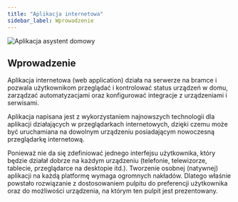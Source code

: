 ```yaml
---
title: "Aplikacja internetowa"
sidebar_label: Wprowadzenie
---
```




![Aplikacja asystent domowy](/img/en/frontend/frontend-hero.png)


## Wprowadzenie

Aplikacja internetowa (web application) działa na serwerze na bramce i pozwala użytkownikom przeglądać i kontrolować status urządzeń w domu, zarządzać automatyzacjami oraz konfigurować integracje z urządzeniami i serwisami.

Aplikacja napisana jest z wykorzystaniem najnowszych technologii dla aplikacji działających w przeglądarkach internetowych, dzięki czemu może być uruchamiana na dowolnym urządzeniu posiadającym nowoczesną przeglądarkę internetową.



Ponieważ nie da się zdefiniować jednego interfejsu użytkownika, który będzie działał dobrze na każdym urządzeniu (telefonie, telewizorze, tablecie, przeglądarce na desktopie itd.). Tworzenie osobnej (natywnej) aplikacji na każdą platformę wymaga ogromnych nakładów.
Dlatego właśnie powstało rozwiązanie z dostosowaniem pulpitu do preferencji użytkownika oraz do możliwości urządzenia, na którym ten pulpit jest prezentowany.
